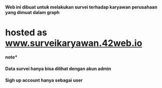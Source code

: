 #### Web ini dibuat untuk melakukan survei terhadap karyawan perusahaan yang dimuat dalam graph
# hosted as www.surveikaryawan.42web.io
#### note* 
#### Data survei hanya bisa dilihat dengan akun admin
#### Sigh up account hanya sebagai user
